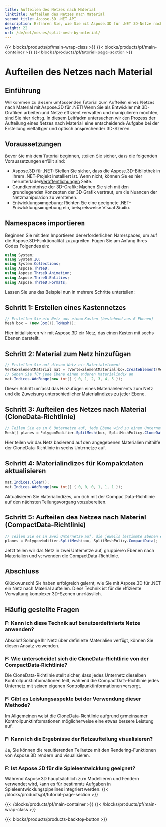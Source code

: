 ```yaml
---
title: Aufteilen des Netzes nach Material
linktitle: Aufteilen des Netzes nach Material
second_title: Aspose.3D .NET API
description: Erfahren Sie, wie Sie mit Aspose.3D für .NET 3D-Netze nach Material aufteilen. Verbessern Sie die Organisation und Effizienz der Szene. Schritt-für-Schritt-Anleitung für Entwickler.
weight: 22
url: /de/net/meshes/split-mesh-by-material/
---
```


{{< blocks/products/pf/main-wrap-class >}}
{{< blocks/products/pf/main-container >}}
{{< blocks/products/pf/tutorial-page-section >}}

# Aufteilen des Netzes nach Material

## Einführung
Willkommen zu diesem umfassenden Tutorial zum Aufteilen eines Netzes nach Material mit Aspose.3D für .NET! Wenn Sie als Entwickler mit 3D-Grafiken arbeiten und Netze effizient verwalten und manipulieren möchten, sind Sie hier richtig. In diesem Leitfaden untersuchen wir den Prozess der Aufteilung eines Netzes nach Material, eine entscheidende Aufgabe bei der Erstellung vielfältiger und optisch ansprechender 3D-Szenen.
## Voraussetzungen
Bevor Sie mit dem Tutorial beginnen, stellen Sie sicher, dass die folgenden Voraussetzungen erfüllt sind:
-  Aspose.3D für .NET: Stellen Sie sicher, dass die Aspose.3D-Bibliothek in Ihrem .NET-Projekt installiert ist. Wenn nicht, können Sie es hier herunterladen[Veröffentlichungen](https://releases.aspose.com/3d/net/) Seite.
- Grundkenntnisse der 3D-Grafik: Machen Sie sich mit den grundlegenden Konzepten der 3D-Grafik vertraut, um die Nuancen der Netzmanipulation zu verstehen.
- Entwicklungsumgebung: Richten Sie eine geeignete .NET-Entwicklungsumgebung ein, beispielsweise Visual Studio.
## Namespaces importieren
Beginnen Sie mit dem Importieren der erforderlichen Namespaces, um auf die Aspose.3D-Funktionalität zuzugreifen. Fügen Sie am Anfang Ihres Codes Folgendes ein:
```csharp
using System;
using System.IO;
using System.Collections;
using Aspose.ThreeD;
using Aspose.ThreeD.Animation;
using Aspose.ThreeD.Entities;
using Aspose.ThreeD.Formats;
```
Lassen Sie uns das Beispiel nun in mehrere Schritte unterteilen:
## Schritt 1: Erstellen eines Kastennetzes
```csharp
// Erstellen Sie ein Netz aus einem Kasten (bestehend aus 6 Ebenen)
Mesh box = (new Box()).ToMesh();
```
Hier initialisieren wir mit Aspose.3D ein Netz, das einen Kasten mit sechs Ebenen darstellt.
## Schritt 2: Material zum Netz hinzufügen
```csharp
// Erstellen Sie auf diesem Netz ein Materialelement
VertexElementMaterial mat = (VertexElementMaterial)box.CreateElement(VertexElementType.Material, MappingMode.Polygon, ReferenceMode.Index);
// Geben Sie für jede Ebene einen anderen Materialindex an
mat.Indices.AddRange(new int[] { 0, 1, 2, 3, 4, 5 });
```
Dieser Schritt umfasst das Hinzufügen eines Materialelements zum Netz und die Zuweisung unterschiedlicher Materialindizes zu jeder Ebene.
## Schritt 3: Aufteilen des Netzes nach Material (CloneData-Richtlinie)
```csharp
// Teilen Sie es in 6 Unternetze auf, jede Ebene wird zu einem Unternetz
Mesh[] planes = PolygonModifier.SplitMesh(box, SplitMeshPolicy.CloneData);
```
Hier teilen wir das Netz basierend auf den angegebenen Materialien mithilfe der CloneData-Richtlinie in sechs Unternetze auf.
## Schritt 4: Materialindizes für Kompaktdaten aktualisieren
```csharp
mat.Indices.Clear();
mat.Indices.AddRange(new int[] { 0, 0, 0, 1, 1, 1 });
```
Aktualisieren Sie Materialindizes, um sich mit der CompactData-Richtlinie auf den nächsten Teilungsvorgang vorzubereiten.
## Schritt 5: Aufteilen des Netzes nach Material (CompactData-Richtlinie)
```csharp
// Teilen Sie es in zwei Unternetze auf, die jeweils bestimmte Ebenen enthalten
planes = PolygonModifier.SplitMesh(box, SplitMeshPolicy.CompactData);
```
Jetzt teilen wir das Netz in zwei Unternetze auf, gruppieren Ebenen nach Materialien und verwenden die CompactData-Richtlinie.
## Abschluss
Glückwunsch! Sie haben erfolgreich gelernt, wie Sie mit Aspose.3D für .NET ein Netz nach Material aufteilen. Diese Technik ist für die effiziente Verwaltung komplexer 3D-Szenen unerlässlich.
## Häufig gestellte Fragen
### F: Kann ich diese Technik auf benutzerdefinierte Netze anwenden?
Absolut! Solange Ihr Netz über definierte Materialien verfügt, können Sie diesen Ansatz verwenden.
### F: Wie unterscheidet sich die CloneData-Richtlinie von der CompactData-Richtlinie?
Die CloneData-Richtlinie stellt sicher, dass jedes Unternetz dieselben Kontrollpunktinformationen teilt, während die CompactData-Richtlinie jedes Unternetz mit seinen eigenen Kontrollpunktinformationen versorgt.
### F: Gibt es Leistungsaspekte bei der Verwendung dieser Methode?
Im Allgemeinen weist die CloneData-Richtlinie aufgrund gemeinsamer Kontrollpunktinformationen möglicherweise eine etwas bessere Leistung auf.
### F: Kann ich die Ergebnisse der Netzaufteilung visualisieren?
Ja, Sie können die resultierenden Teilnetze mit den Rendering-Funktionen von Aspose.3D rendern und visualisieren.
### F: Ist Aspose.3D für die Spieleentwicklung geeignet?
Während Aspose.3D hauptsächlich zum Modellieren und Rendern verwendet wird, kann es für bestimmte Aufgaben in Spieleentwicklungspipelines integriert werden.
{{< /blocks/products/pf/tutorial-page-section >}}

{{< /blocks/products/pf/main-container >}}
{{< /blocks/products/pf/main-wrap-class >}}

{{< blocks/products/products-backtop-button >}}
